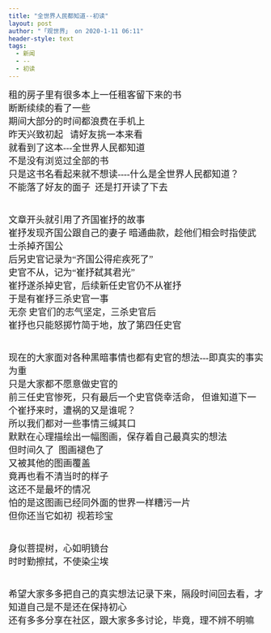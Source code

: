 ```yaml
---
title: "全世界人民都知道--初读"
layout: post
author: "「观世界」 on 2020-1-11 06:11"
header-style: text
tags:
  - 新闻
  - --
  - 初读
---
```


<head></head>
<body>
 <font face="微软雅黑"><font size="4">租的房子里有很多本上一任租客留下来的书 </font></font>
 <br> 
 <font face="微软雅黑"><font size="4">断断续续的看了一些</font></font>
 <br> 
 <font face="微软雅黑"><font size="4">期间大部分的时间都浪费在手机上</font></font>
 <br> 
 <font face="微软雅黑"><font size="4">昨天兴致初起&nbsp; &nbsp;请好友挑一本来看</font></font>
 <br> 
 <font face="微软雅黑"><font size="4">就看到了这本---全世界人民都知道</font></font>
 <br> 
 <font face="微软雅黑"><font size="4">不是没有浏览过全部的书&nbsp; &nbsp;</font></font>
 <br> 
 <font face="微软雅黑"><font size="4">只是这书名看起来就不想读----什么是全世界人民都知道？</font></font>
 <br> 
 <font face="微软雅黑"><font size="4">不能落了好友的面子&nbsp;&nbsp;还是打开读了下去</font></font>
 <br> 
 <font face="微软雅黑"><font size="4"><br> </font></font>
 <br> 
 <font face="微软雅黑"><font size="4">文章开头就引用了齐国崔抒的故事</font></font>
 <br> 
 <font face="微软雅黑"><font size="4">崔抒发现齐国公跟自己的妻子</font></font>
 <font face="微软雅黑"><font size="4">暗通曲款，趁他们相会时指使武士杀掉齐国公</font></font>
 <br> 
 <font face="微软雅黑"><font size="4">后另史官记录为“齐国公得疟疾死了”</font></font>
 <br> 
 <font face="微软雅黑"><font size="4">史官不从，记为“崔抒弑其君光” </font></font>
 <br> 
 <font face="微软雅黑"><font size="4">崔抒遂杀掉史官，后续新任史官仍不从崔抒</font></font>
 <br> 
 <font face="微软雅黑"><font size="4">于是有崔抒三杀史官一事</font></font>
 <br> 
 <font face="微软雅黑"><font size="4">无奈</font></font>
 <font face="微软雅黑"><font size="4">史官们的志气坚定，三杀史官后</font></font>
 <br> 
 <font face="微软雅黑"><font size="4">崔抒也只能怒掷竹简于地，放了第四任史官</font></font>
 <br> 
 <font face="微软雅黑"><font size="4"><br> </font></font>
 <br> 
 <font face="微软雅黑"><font size="4">现在的大家面对各种黑暗事情也都有史官的想法---即真实的事实为重</font></font>
 <br> 
 <font face="微软雅黑"><font size="4">只是大家都不愿意做史官的</font></font>
 <br> 
 <font face="微软雅黑"><font size="4">前三任史官惨死，只有最后一个史官侥幸活命，</font></font>
 <font face="微软雅黑"><font size="4">但谁知道下一个崔抒来时，遭祸的又是谁呢？</font></font>
 <br> 
 <font face="微软雅黑"><font size="4">所以我们都对一些事情三缄其口</font></font>
 <br> 
 <font face="微软雅黑"><font size="4">默默在心理描绘出一幅图画，保存着自己最真实的想法</font></font>
 <br> 
 <font face="微软雅黑"><font size="4">但时间久了&nbsp;&nbsp;图画褪色了 </font></font>
 <br> 
 <font face="微软雅黑"><font size="4">又被其他的图画覆盖</font></font>
 <br> 
 <font face="微软雅黑"><font size="4">竟再也看不清当时的样子</font></font>
 <br> 
 <font face="微软雅黑"><font size="4">这还不是最坏的情况&nbsp;&nbsp;</font></font>
 <br> 
 <font face="微软雅黑"><font size="4">怕的是这图画已经同外面的世界一样糟污一片</font></font>
 <br> 
 <font face="微软雅黑"><font size="4">但你还当它如初&nbsp;&nbsp;视若珍宝</font></font>
 <br> 
 <font face="微软雅黑"><font size="4"><br> </font></font>
 <br> 
 <font face="微软雅黑"><font size="4">身似菩提树，心如明镜台</font></font>
 <br> 
 <font face="微软雅黑"><font size="4">时时勤擦拭，不使染尘埃</font></font>
 <br> 
 <font face="微软雅黑"><font size="4"><br> </font></font>
 <br> 
 <font face="微软雅黑"><font size="4">希望大家多多把自己的真实想法记录下来，隔段时间回去看，才知道自己是不是还在保持初心</font></font>
 <br> 
 <font face="微软雅黑"><font size="4">还有多多分享在社区，跟大家多多讨论，毕竟，理不辨不明嘛</font></font>
 <br>
</body>


